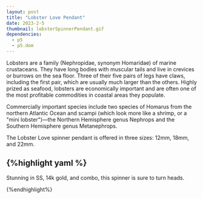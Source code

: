 ```yaml
---
layout: post
title: "Lobster Love Pendant"
date: 2023-2-5
thumbnail: lobsterSpinnerPendant.gif
dependencies:
  - p5
  - p5.dom
---
```


<div id="simple-sketch-holder">
    <script type="text/javascript" src="sketch.js"></script>
</div>

Lobsters are a family (Nephropidae, synonym Homaridae) of marine crustaceans. They have long bodies with muscular tails and live in crevices or burrows on the sea floor. Three of their five pairs of legs have claws, including the first pair, which are usually much larger than the others. Highly prized as seafood, lobsters are economically important and are often one of the most profitable commodities in coastal areas they populate.

Commercially important species include two species of Homarus from the northern Atlantic Ocean and scampi (which look more like a shrimp, or a "mini lobster")—the Northern Hemisphere genus Nephrops and the Southern Hemisphere genus Metanephrops.

The Lobster Love spinner pendant is offered in three sizes: 12mm, 18mm, and 22mm.

## {%highlight yaml %}

Stunning in SS, 14k gold, and combo, this spinner is sure to turn heads.

{%endhighlight%}
